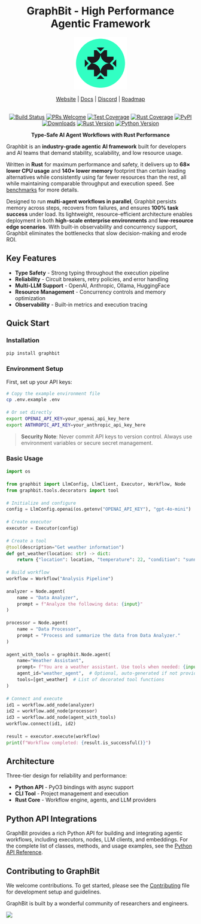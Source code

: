 <div align="center">

# GraphBit - High Performance Agentic Framework

<p align="center">
    <img src="assets/Logo.png" width="140px" alt="Logo" />
</p>

<!-- Added placeholders for links, fill it up when the corresponding links are available. -->
<p align="center">
    <a href="https://graphbit.ai/">Website</a> | 
    <a href="https://graphbit-docs.vercel.app/docs">Docs</a> |
    <a href="https://discord.gg/8TvUK6uf">Discord</a> |
    <a href="https://docs.google.com/spreadsheets/d/1deQk0p7cCJUeeZw3t8FimxVg4jc99w0Bw1XQyLPN0Zk/edit?usp=sharing">Roadmap</a> 
    <br /><br />
</p>

[![Build Status](https://img.shields.io/github/actions/workflow/status/InfinitiBit/graphbit/python-integration-tests.yml?branch=main)](https://github.com/InfinitiBit/graphbit/actions/workflows/python-integration-tests.yml)
[![PRs Welcome](https://img.shields.io/badge/PRs-welcome-brightgreen.svg)](https://github.com/InfinitiBit/graphbit/blob/main/CONTRIBUTING.md)
[![Test Coverage](https://img.shields.io/codecov/c/github/InfinitiBit/graphbit)](https://codecov.io/gh/InfinitiBit/graphbit)
[![Rust Coverage](https://img.shields.io/badge/Rust%20Coverage-47.25%25-yellow)](https://github.com/InfinitiBit/graphbit)
[![PyPI](https://img.shields.io/pypi/v/graphbit)](https://pypi.org/project/graphbit/)
[![Downloads](https://img.shields.io/pypi/dm/graphbit)](https://pypi.org/project/graphbit/)
[![Rust Version](https://img.shields.io/badge/rust-1.70+-blue.svg)](https://www.rust-lang.org)
[![Python Version](https://img.shields.io/pypi/pyversions/graphbit)](https://pypi.org/project/graphbit/)

**Type-Safe AI Agent Workflows with Rust Performance**

</div>

Graphbit is an **industry-grade agentic AI framework** built for developers and AI teams that demand stability, scalability, and low resource usage. 

Written in **Rust** for maximum performance and safety, it delivers up to **68× lower CPU usage** and **140× lower memory** footprint than certain leading alternatives while consistently using far fewer resources than the rest, all while maintaining comparable throughput and execution speed. See [benchmarks](benchmarks/Report/Ai_LLM_Multi_Agent_Framework_Benchmark_Comparison_Report.md) for more details.

Designed to run **multi-agent workflows in parallel**, Graphbit persists memory across steps, recovers from failures, and ensures **100% task success** under load. Its lightweight, resource-efficient architecture enables deployment in both **high-scale enterprise environments** and **low-resource edge scenarios**. With built-in observability and concurrency support, Graphbit eliminates the bottlenecks that slow decision-making and erode ROI. 

##  Key Features

- **Type Safety** - Strong typing throughout the execution pipeline
- **Reliability** - Circuit breakers, retry policies, and error handling
- **Multi-LLM Support** - OpenAI, Anthropic, Ollama, HuggingFace
- **Resource Management** - Concurrency controls and memory optimization
- **Observability** - Built-in metrics and execution tracing

##  Quick Start

### Installation
```bash
pip install graphbit
```

### Environment Setup
First, set up your API keys:
```bash
# Copy the example environment file
cp .env.example .env

# Or set directly
export OPENAI_API_KEY=your_openai_api_key_here
export ANTHROPIC_API_KEY=your_anthropic_api_key_here
```

> **Security Note**: Never commit API keys to version control. Always use environment variables or secure secret management.

### Basic Usage
```python
import os

from graphbit import LlmConfig, LlmClient, Executor, Workflow, Node
from graphbit.tools.decorators import tool

# Initialize and configure
config = LlmConfig.openai(os.getenv("OPENAI_API_KEY"), "gpt-4o-mini")

# Create executor
executor = Executor(config)

# Create a tool
@tool(description="Get weather information")
def get_weather(location: str) -> dict:
    return {"location": location, "temperature": 22, "condition": "sunny"}

# Build workflow
workflow = Workflow("Analysis Pipeline")

analyzer = Node.agent(
    name = "Data Analyzer", 
    prompt = f"Analyze the following data: {input}"
)

processor = Node.agent(
    name = "Data Processor",
    prompt = "Process and summarize the data from Data Analyzer."
)

agent_with_tools = graphbit.Node.agent(
    name="Weather Assistant",
    prompt= f"You are a weather assistant. Use tools when needed: {input}",
    agent_id="weather_agent",  # Optional, auto-generated if not provided
    tools=[get_weather]  # List of decorated tool functions
)

# Connect and execute
id1 = workflow.add_node(analyzer)
id2 = workflow.add_node(processor)
id3 = workflow.add_node(agent_with_tools)
workflow.connect(id1, id2)

result = executor.execute(workflow)
print(f"Workflow completed: {result.is_successful()}")
```

## Architecture

Three-tier design for reliability and performance:
- **Python API** - PyO3 bindings with async support
- **CLI Tool** - Project management and execution
- **Rust Core** - Workflow engine, agents, and LLM providers

## Python API Integrations

GraphBit provides a rich Python API for building and integrating agentic workflows, including executors, nodes, LLM clients, and embeddings. For the complete list of classes, methods, and usage examples, see the [Python API Reference](docs/api-reference/python-api.md).

## Contributing to GraphBit

We welcome contributions. To get started, please see the [Contributing](CONTRIBUTING.md) file for development setup and guidelines.


GraphBit is built by a wonderful community of researchers and engineers.

<a href="https://github.com/InfinitiBit/graphbit/graphs/contributors">
  <img src="https://contrib.rocks/image?repo=InfinitiBit/graphbit&columns=10" />
</a> 
